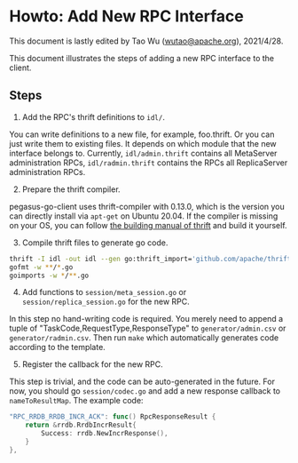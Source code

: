 <!--
Licensed to the Apache Software Foundation (ASF) under one
or more contributor license agreements.  See the NOTICE file
distributed with this work for additional information
regarding copyright ownership.  The ASF licenses this file
to you under the Apache License, Version 2.0 (the
"License"); you may not use this file except in compliance
with the License.  You may obtain a copy of the License at

  http://www.apache.org/licenses/LICENSE-2.0

Unless required by applicable law or agreed to in writing,
software distributed under the License is distributed on an
"AS IS" BASIS, WITHOUT WARRANTIES OR CONDITIONS OF ANY
KIND, either express or implied.  See the License for the
specific language governing permissions and limitations
under the License.
-->
# Howto: Add New RPC Interface

This document is lastly edited by Tao Wu (wutao@apache.org), 2021/4/28.

This document illustrates the steps of adding a new RPC interface to the client.

## Steps

1. Add the RPC's thrift definitions to `idl/`.

You can write definitions to a new file, for example, foo.thrift.
Or you can just write them to existing files. It depends on which module that the new interface belongs to.
Currently, `idl/admin.thrift` contains all MetaServer administration RPCs,
`idl/radmin.thrift` contains the RPCs all ReplicaServer administration RPCs.

2. Prepare the thrift compiler.

pegasus-go-client uses thrift-compiler with 0.13.0, which is the version you can directly install via `apt-get` on Ubuntu 20.04.
If the compiler is missing on your OS,
you can follow [the building manual of thrift](https://thrift.apache.org/docs/BuildingFromSource) and build it yourself.

3. Compile thrift files to generate go code.

```sh
thrift -I idl -out idl --gen go:thrift_import='github.com/apache/thrift/lib/go/thrift',package_prefix='github.com/XiaoMi/pegasus-go-client/idl/' idl/admin.thrift
gofmt -w **/*.go
goimports -w */**.go
```

4. Add functions to `session/meta_session.go` or `session/replica_session.go` for the new RPC.

In this step no hand-writing code is required. You merely need to append a tuple of "TaskCode,RequestType,ResponseType"
to `generator/admin.csv` or `generator/radmin.csv`.
Then run `make` which automatically generates code according to the template.

5. Register the callback for the new RPC.

This step is trivial, and the code can be auto-generated in the future. 
For now, you should go `session/codec.go` and add a new response callback to `nameToResultMap`.
The example code:

```go
"RPC_RRDB_RRDB_INCR_ACK": func() RpcResponseResult {
    return &rrdb.RrdbIncrResult{
        Success: rrdb.NewIncrResponse(),
    }
},
```
